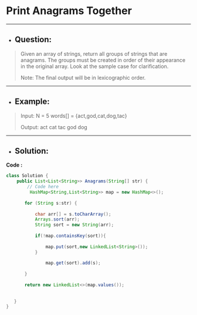 # Print Anagrams Together
---
- ## Question:
> Given an array of strings, return all groups of strings that are anagrams. The groups must be created in order of their appearance in the original array. Look at the sample case for clarification.
> 
> Note: The final output will be in lexicographic order.
---
- ## Example:
> Input:
N = 5
words[] = {act,god,cat,dog,tac}
>
> Output:
act cat tac 
god dog
---
- ## Solution:
**Code :**
```java
class Solution {
    public List<List<String>> Anagrams(String[] str) {
        // Code here
         HashMap<String,List<String>> map = new HashMap<>();
       
       for (String s:str) {
           
           char arr[] = s.toCharArray();
           Arrays.sort(arr);
           String sort = new String(arr);
           
           if(!map.containsKey(sort)){
               
               map.put(sort,new LinkedList<String>());
           }
           
               map.get(sort).add(s);
           
       }
       
       return new LinkedList<>(map.values());
       
       
   }
}

